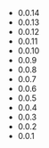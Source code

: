 * 0.0.14
* 0.0.13
* 0.0.12
* 0.0.11
* 0.0.10
* 0.0.9
* 0.0.8
* 0.0.7
* 0.0.6
* 0.0.5
* 0.0.4
* 0.0.3
* 0.0.2
* 0.0.1
